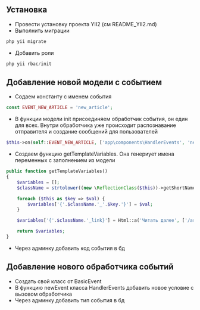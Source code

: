 ## Установка
* Провести установку проекта YII2 (см README_YII2.md)
* Выполнить миграции  
```php
php yii migrate
```  
* Добавить роли
```php
php yii rbac/init
```

## Добавление новой модели с событием
* Содаем константу с именем события
```php
const EVENT_NEW_ARTICLE = 'new_article';
```
* В функции модели init присоединяем обработчик события, он един для всех.
Внутри обработчика уже происходит распознавание отправителя и создание сообщений для пользователей
```php
$this->on(self::EVENT_NEW_ARTICLE, ['app\components\HandlerEvents', 'newEvent']);
```
* Создаем функцию getTemplateVariables. Она генериует имена переменных с заполнением из модели
```php
public function getTemplateVariables()
{
    $variables = [];
    $className = strtolower((new \ReflectionClass($this))->getShortName());

    foreach ($this as $key => $val) {
        $variables['{'.$className.'_'.$key.'}'] = $val;
    }

    $variables['{'.$className.'_link}'] = Html::a('Читать далее', ['/article/view', 'id' => $this->id]);

    return $variables;
}
```
* Через админку добавить код события в бд
## Добавление нового обработчика событий
* Создать свой класс от BasicEvent
* В функцию newEvent класса HandlerEvents добавить новое условие с вызовом обработчика
* Через админку добавить тип события в бд